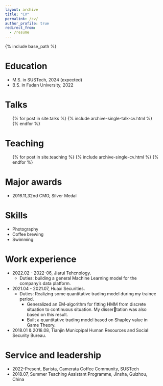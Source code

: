 ```yaml
---
layout: archive
title: "CV"
permalink: /cv/
author_profile: true
redirect_from:
  - /resume
---
```


{% include base_path %}

Education
======
* M.S. in SUSTech, 2024 (expected)
* B.S. in Fudan University, 2022

<!--
Publications
======
  <ul>{% for post in site.publications %}
    {% include archive-single-cv.html %}
  {% endfor %}</ul>
-->
  
Talks
======
  <ul>{% for post in site.talks %}
    {% include archive-single-talk-cv.html %}
  {% endfor %}</ul>
  
Teaching
======
  <ul>{% for post in site.teaching %}
    {% include archive-single-cv.html %}
  {% endfor %}</ul>

Major awards
======
* 2016.11,32nd CMO, Silver Medal 

Skills
======
* Photography
* Coffee brewing
* Swimming

Work experience
======
* 2022.02 - 2022-06, Jiarui Tehcnology.
  * Duties: building a general Machine Learning model for the company’s data platform.
* 2021.04 - 2021.07, Huaxi Securities.
  * Duties: Realizing some quantitative trading model during my trainee period.
    * Generalized an EM-algorithm for fitting HMM from discrete situation to continuous situation. My dissertation was also based on this result.
    * Built a quantitative trading model based on Shapley value in Game Theory.
* 2018.01 & 2018.08, Tianjin Municpipal Human Resources and Social Security Bureau.

Service and leadership
======
* 2022-Present, Barista, Camerata Coffee Community, SUSTech
* 2018.07, Summer Teaching Assistant Programme, Jinsha, Guizhou, China 

